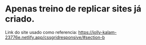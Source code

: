 # Apenas treino de replicar sites já criado.

Link do site usado como referencia: https://jolly-kalam-23776e.netlify.app/cssgridresponsive/#section-b

